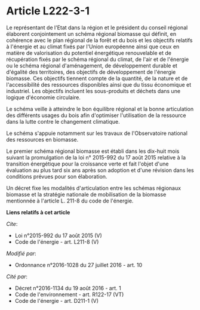 # Article L222-3-1

Le représentant de l'Etat dans la région et le président du conseil régional élaborent conjointement un schéma régional
biomasse qui définit, en cohérence avec le plan régional de la forêt et du bois et les objectifs relatifs à l'énergie et au
climat fixés par l'Union européenne ainsi que ceux en matière de valorisation du potentiel énergétique renouvelable et de
récupération fixés par le schéma régional du climat, de l'air et de l'énergie ou le schéma régional d'aménagement, de
développement durable et d'égalité des territoires, des objectifs de développement de l'énergie biomasse. Ces objectifs
tiennent compte de la quantité, de la nature et de l'accessibilité des ressources disponibles ainsi que du tissu économique
et industriel. Les objectifs incluent les sous-produits et déchets dans une logique d'économie circulaire. 

Le schéma veille à atteindre le bon équilibre régional et la bonne articulation des différents usages du bois afin
d'optimiser l'utilisation de la ressource dans la lutte contre le changement climatique. 

Le schéma s'appuie notamment sur les travaux de l'Observatoire national des ressources en biomasse. 

Le premier schéma régional biomasse est établi dans les dix-huit mois suivant la promulgation de la loi n° 2015-992 du 17
août 2015 relative à la transition énergétique pour la croissance verte et fait l'objet d'une évaluation au plus tard six ans
après son adoption et d'une révision dans les conditions prévues pour son élaboration. 

Un décret fixe les modalités d'articulation entre les schémas régionaux biomasse et la stratégie nationale de mobilisation de
la biomasse mentionnée à l'article L. 211-8 du code de l'énergie.

**Liens relatifs à cet article**

_Cite_:

  - Loi n°2015-992 du 17 août 2015 (V)
  - Code de l'énergie - art. L211-8 (V)

_Modifié par_:

  - Ordonnance n°2016-1028 du 27 juillet 2016 - art. 10

_Cité par_:

  - Décret n°2016-1134 du 19 août 2016 - art. 1
  - Code de l'environnement - art. R122-17 (VT)
  - Code de l'énergie - art. D211-1 (V)
